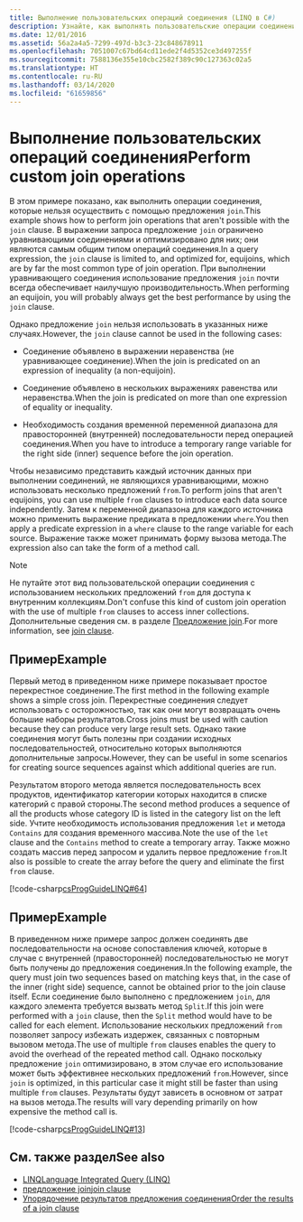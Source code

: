 ```yaml
---
title: Выполнение пользовательских операций соединения (LINQ в C#)
description: Узнайте, как выполнять пользовательские операции соединения LINQ в C#.
ms.date: 12/01/2016
ms.assetid: 56a2a4a5-7299-497d-b3c3-23c848678911
ms.openlocfilehash: 7051007c67bd64cd11ede2f4d5352ce3d497255f
ms.sourcegitcommit: 7588136e355e10cbc2582f389c90c127363c02a5
ms.translationtype: HT
ms.contentlocale: ru-RU
ms.lasthandoff: 03/14/2020
ms.locfileid: "61659856"
---
```

# <a name="perform-custom-join-operations"></a><span data-ttu-id="395ab-103">Выполнение пользовательских операций соединения</span><span class="sxs-lookup"><span data-stu-id="395ab-103">Perform custom join operations</span></span>

<span data-ttu-id="395ab-104">В этом примере показано, как выполнить операции соединения, которые нельзя осуществить с помощью предложения `join`.</span><span class="sxs-lookup"><span data-stu-id="395ab-104">This example shows how to perform join operations that aren't possible with the `join` clause.</span></span> <span data-ttu-id="395ab-105">В выражении запроса предложение `join` ограничено уравнивающими соединениями и оптимизировано для них; они являются самым общим типом операций соединения.</span><span class="sxs-lookup"><span data-stu-id="395ab-105">In a query expression, the `join` clause is limited to, and optimized for, equijoins, which are by far the most common type of join operation.</span></span> <span data-ttu-id="395ab-106">При выполнении уравнивающего соединения использование предложения `join` почти всегда обеспечивает наилучшую производительность.</span><span class="sxs-lookup"><span data-stu-id="395ab-106">When performing an equijoin, you will probably always get the best performance by using the `join` clause.</span></span>

<span data-ttu-id="395ab-107">Однако предложение `join` нельзя использовать в указанных ниже случаях.</span><span class="sxs-lookup"><span data-stu-id="395ab-107">However, the `join` clause cannot be used in the following cases:</span></span>

- <span data-ttu-id="395ab-108">Соединение объявлено в выражении неравенства (не уравнивающее соединение).</span><span class="sxs-lookup"><span data-stu-id="395ab-108">When the join is predicated on an expression of inequality (a non-equijoin).</span></span>

- <span data-ttu-id="395ab-109">Соединение объявлено в нескольких выражениях равенства или неравенства.</span><span class="sxs-lookup"><span data-stu-id="395ab-109">When the join is predicated on more than one expression of equality or inequality.</span></span>

- <span data-ttu-id="395ab-110">Необходимость создания временной переменной диапазона для правосторонней (внутренней) последовательности перед операцией соединения.</span><span class="sxs-lookup"><span data-stu-id="395ab-110">When you have to introduce a temporary range variable for the right side (inner) sequence before the join operation.</span></span>

 <span data-ttu-id="395ab-111">Чтобы независимо представить каждый источник данных при выполнении соединений, не являющихся уравнивающими, можно использовать несколько предложений `from`.</span><span class="sxs-lookup"><span data-stu-id="395ab-111">To perform joins that aren't equijoins, you can use multiple `from` clauses to introduce each data source independently.</span></span> <span data-ttu-id="395ab-112">Затем к переменной диапазона для каждого источника можно применить выражение предиката в предложении `where`.</span><span class="sxs-lookup"><span data-stu-id="395ab-112">You then apply a predicate expression in a `where` clause to the range variable for each source.</span></span> <span data-ttu-id="395ab-113">Выражение также может принимать форму вызова метода.</span><span class="sxs-lookup"><span data-stu-id="395ab-113">The expression also can take the form of a method call.</span></span>

> [!NOTE]
> <span data-ttu-id="395ab-114">Не путайте этот вид пользовательской операции соединения с использованием нескольких предложений `from` для доступа к внутренним коллекциям.</span><span class="sxs-lookup"><span data-stu-id="395ab-114">Don't confuse this kind of custom join operation with the use of multiple `from` clauses to access inner collections.</span></span> <span data-ttu-id="395ab-115">Дополнительные сведения см. в разделе [Предложение join](../language-reference/keywords/join-clause.md).</span><span class="sxs-lookup"><span data-stu-id="395ab-115">For more information, see [join clause](../language-reference/keywords/join-clause.md).</span></span>

## <a name="example"></a><span data-ttu-id="395ab-116">Пример</span><span class="sxs-lookup"><span data-stu-id="395ab-116">Example</span></span>

<span data-ttu-id="395ab-117">Первый метод в приведенном ниже примере показывает простое перекрестное соединение.</span><span class="sxs-lookup"><span data-stu-id="395ab-117">The first method in the following example shows a simple cross join.</span></span> <span data-ttu-id="395ab-118">Перекрестные соединения следует использовать с осторожностью, так как они могут возвращать очень большие наборы результатов.</span><span class="sxs-lookup"><span data-stu-id="395ab-118">Cross joins must be used with caution because they can produce very large result sets.</span></span> <span data-ttu-id="395ab-119">Однако такие соединения могут быть полезны при создании исходных последовательностей, относительно которых выполняются дополнительные запросы.</span><span class="sxs-lookup"><span data-stu-id="395ab-119">However, they can be useful in some scenarios for creating source sequences against which additional queries are run.</span></span>

<span data-ttu-id="395ab-120">Результатом второго метода является последовательность всех продуктов, идентификатор категории которых находится в списке категорий с правой стороны.</span><span class="sxs-lookup"><span data-stu-id="395ab-120">The second method produces a sequence of all the products whose category ID is listed in the category list on the left side.</span></span> <span data-ttu-id="395ab-121">Учтите необходимость использования предложения `let` и метода `Contains` для создания временного массива.</span><span class="sxs-lookup"><span data-stu-id="395ab-121">Note the use of the `let` clause and the `Contains` method to create a temporary array.</span></span> <span data-ttu-id="395ab-122">Также можно создать массив перед запросом и удалить первое предложение `from`.</span><span class="sxs-lookup"><span data-stu-id="395ab-122">It also is possible to create the array before the query and eliminate the first `from` clause.</span></span>

[!code-csharp[csProgGuideLINQ#64](~/samples/snippets/csharp/concepts/linq/how-to-perform-custom-join-operations_1.cs)]

## <a name="example"></a><span data-ttu-id="395ab-123">Пример</span><span class="sxs-lookup"><span data-stu-id="395ab-123">Example</span></span>

<span data-ttu-id="395ab-124">В приведенном ниже примере запрос должен соединять две последовательности на основе сопоставления ключей, которые в случае с внутренней (правосторонней) последовательностью не могут быть получены до предложения соединения.</span><span class="sxs-lookup"><span data-stu-id="395ab-124">In the following example, the query must join two sequences based on matching keys that, in the case of the inner (right side) sequence, cannot be obtained prior to the join clause itself.</span></span> <span data-ttu-id="395ab-125">Если соединение было выполнено с предложением `join`, для каждого элемента требуется вызвать метод `Split`.</span><span class="sxs-lookup"><span data-stu-id="395ab-125">If this join were performed with a `join` clause, then the `Split` method would have to be called for each element.</span></span> <span data-ttu-id="395ab-126">Использование нескольких предложений `from` позволяет запросу избежать издержек, связанных с повторным вызовом метода.</span><span class="sxs-lookup"><span data-stu-id="395ab-126">The use of multiple `from` clauses enables the query to avoid the overhead of the repeated method call.</span></span> <span data-ttu-id="395ab-127">Однако поскольку предложение `join` оптимизировано, в этом случае его использование может быть эффективнее нескольких предложений `from`.</span><span class="sxs-lookup"><span data-stu-id="395ab-127">However, since `join` is optimized, in this particular case it might still be faster than using multiple `from` clauses.</span></span> <span data-ttu-id="395ab-128">Результаты будут зависеть в основном от затрат на вызов метода.</span><span class="sxs-lookup"><span data-stu-id="395ab-128">The results will vary depending primarily on how expensive the method call is.</span></span>

[!code-csharp[csProgGuideLINQ#13](~/samples/snippets/csharp/concepts/linq/how-to-perform-custom-join-operations_2.cs)]

## <a name="see-also"></a><span data-ttu-id="395ab-129">См. также раздел</span><span class="sxs-lookup"><span data-stu-id="395ab-129">See also</span></span>

- [<span data-ttu-id="395ab-130">LINQ</span><span class="sxs-lookup"><span data-stu-id="395ab-130">Language Integrated Query (LINQ)</span></span>](index.md)
- [<span data-ttu-id="395ab-131">предложение join</span><span class="sxs-lookup"><span data-stu-id="395ab-131">join clause</span></span>](../language-reference/keywords/join-clause.md)
- [<span data-ttu-id="395ab-132">Упорядочение результатов предложения соединения</span><span class="sxs-lookup"><span data-stu-id="395ab-132">Order the results of a join clause</span></span>](order-the-results-of-a-join-clause.md)
